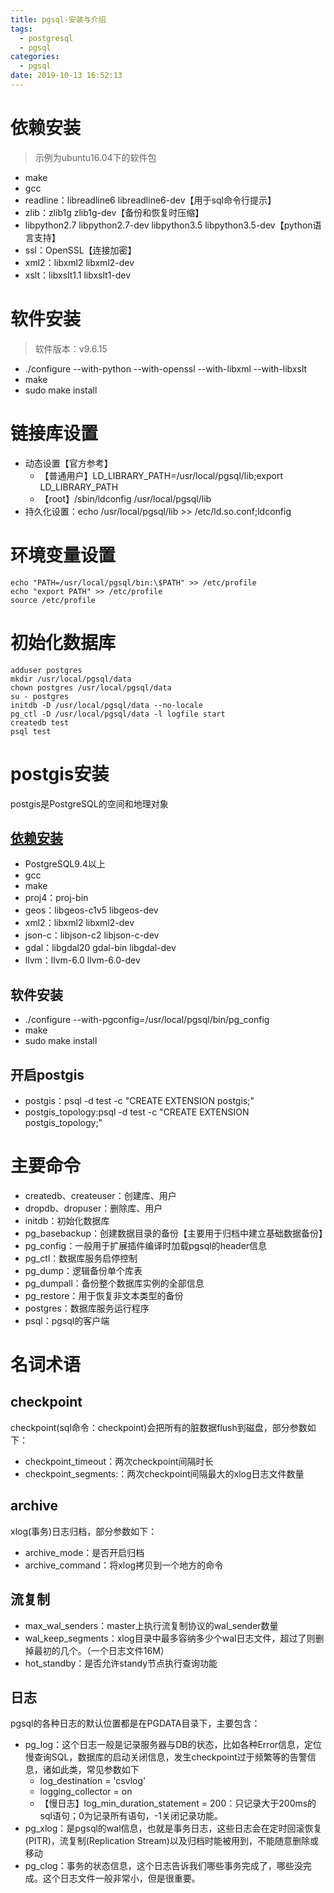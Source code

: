 ```yaml
---
title: pgsql-安装与介绍
tags:
  - postgresql
  - pgsql
categories:
  - pgsql
date: 2019-10-13 16:52:13
---
```


# 依赖安装
>示例为ubuntu16.04下的软件包

* make
* gcc
* readline：libreadline6 libreadline6-dev【用于sql命令行提示】
* zlib：zlib1g zlib1g-dev【备份和恢复时压缩】
* libpython2.7 libpython2.7-dev libpython3.5 libpython3.5-dev【python语言支持】
* ssl：OpenSSL【连接加密】
* xml2：libxml2 libxml2-dev
* xslt：libxslt1.1  libxslt1-dev

# 软件安装
>软件版本：v9.6.15

* ./configure --with-python --with-openssl --with-libxml --with-libxslt
* make 
* sudo make install

# 链接库设置
* 动态设置【官方参考】
    - 【普通用户】LD_LIBRARY_PATH=/usr/local/pgsql/lib;export LD_LIBRARY_PATH
    - 【root】/sbin/ldconfig /usr/local/pgsql/lib
* 持久化设置：echo /usr/local/pgsql/lib >> /etc/ld.so.conf;ldconfig

# 环境变量设置
```
echo "PATH=/usr/local/pgsql/bin:\$PATH" >> /etc/profile
echo "export PATH" >> /etc/profile
source /etc/profile
```

# 初始化数据库
```
adduser postgres
mkdir /usr/local/pgsql/data
chown postgres /usr/local/pgsql/data
su - postgres
initdb -D /usr/local/pgsql/data --no-locale
pg_ctl -D /usr/local/pgsql/data -l logfile start
createdb test
psql test
```

# postgis安装
postgis是PostgreSQL的空间和地理对象
## [依赖安装](http://www.postgis.net/docs/postgis_installation.html#install_requirements)
* PostgreSQL9.4以上
* gcc
* make
* proj4：proj-bin
* geos：libgeos-c1v5 libgeos-dev 
* xml2：libxml2 libxml2-dev
* json-c：libjson-c2 libjson-c-dev
* gdal：libgdal20 gdal-bin libgdal-dev 
* llvm：llvm-6.0 llvm-6.0-dev 

## 软件安装
* ./configure --with-pgconfig=/usr/local/pgsql/bin/pg_config
* make
* sudo make install

## 开启postgis
* postgis：psql -d test -c "CREATE EXTENSION postgis;"
* postgis_topology:psql -d test -c "CREATE EXTENSION postgis_topology;"

# 主要命令
* createdb、createuser：创建库、用户
* dropdb、dropuser：删除库、用户
* initdb：初始化数据库
* pg_basebackup：创建数据目录的备份【主要用于归档中建立基础数据备份】
* pg_config：一般用于扩展插件编译时加载pgsql的header信息
* pg_ctl：数据库服务启停控制
* pg_dump：逻辑备份单个库表
* pg_dumpall：备份整个数据库实例的全部信息
* pg_restore：用于恢复非文本类型的备份
* postgres：数据库服务运行程序
* psql：pgsql的客户端

# 名词术语
## checkpoint
checkpoint(sql命令：checkpoint)会把所有的脏数据flush到磁盘，部分参数如下：

* checkpoint_timeout：两次checkpoint间隔时长
* checkpoint_segments:：两次checkpoint间隔最大的xlog日志文件数量

## archive
xlog(事务)日志归档，部分参数如下：

* archive_mode：是否开启归档
* archive_command：将xlog拷贝到一个地方的命令

## 流复制
* max_wal_senders：master上执行流复制协议的wal_sender数量
* wal_keep_segments：xlog目录中最多容纳多少个wal日志文件，超过了则删掉最初的几个。（一个日志文件16M）
* hot_standby：是否允许standy节点执行查询功能

## 日志
pgsql的各种日志的默认位置都是在PGDATA目录下，主要包含：

* pg_log：这个日志一般是记录服务器与DB的状态，比如各种Error信息，定位慢查询SQL，数据库的启动关闭信息，发生checkpoint过于频繁等的告警信 息，诸如此类，常见参数如下
    - log_destination = 'csvlog'
    - logging_collector = on
    - 【慢日志】log_min_duration_statement = 200：只记录大于200ms的sql语句；0为记录所有语句，-1关闭记录功能。
* pg_xlog：是pgsql的wal信息，也就是事务日志，这些日志会在定时回滚恢复(PITR)，流复制(Replication Stream)以及归档时能被用到，不能随意删除或移动
* pg_clog：事务的状态信息，这个日志告诉我们哪些事务完成了，哪些没完成。这个日志文件一般非常小，但是很重要。
